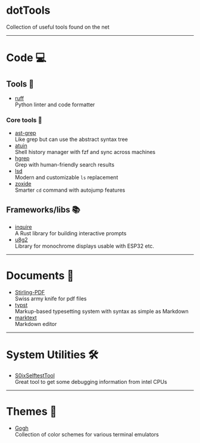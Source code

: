 # dotTools
Collection of useful tools found on the net

---

# Code 💻

## Tools 🔧

- [ruff](https://github.com/astral-sh/ruff)  
  Python linter and code formatter

### Core tools 🔧

- [ast-grep](https://github.com/ast-grep/ast-grep)  
  Like grep but can use the abstract syntax tree
- [atuin](https://github.com/atuinsh/atuin)  
  Shell history manager with fzf and sync across machines
- [hgrep](https://github.com/rhysd/hgrep)  
  Grep with human-friendly search results
- [lsd](https://github.com/lsd-rs/lsd)  
  Modern and customizable `ls` replacement
- [zoxide](https://github.com/ajeetdsouza/zoxide)  
  Smarter `cd` command with autojump features
  
## Frameworks/libs 📚

- [inquire](https://github.com/mikaelmello/inquire)  
  A Rust library for building interactive prompts
- [u8g2](https://github.com/olikraus/u8g2)  
  Library for monochrome displays usable with ESP32 etc.

---

# Documents 📄

- [Stirling-PDF](https://github.com/Stirling-Tools/Stirling-PDF)  
  Swiss army knife for pdf files 
- [typst](https://github.com/typst/typst)  
  Markup-based typesetting system with syntax as simple as Markdown
- [marktext](https://github.com/marktext/marktext)  
  Markdown editor

---

# System Utilities 🛠️

- [S0ixSelftestTool](https://github.com/intel/S0ixSelftestTool)  
  Great tool to get some debugging information from intel CPUs

---

# Themes 🎨

- [Gogh](https://github.com/Gogh-Co/Gogh)  
  Collection of color schemes for various terminal emulators 
